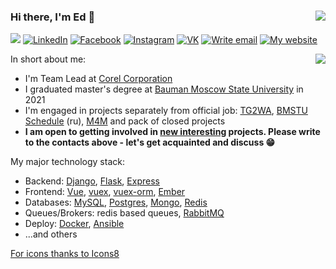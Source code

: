 ### Hi there, I'm Ed 👋 <img align="right" src="https://komarev.com/ghpvc/?username=ed-asriyan"/>

<a href="https://t.me/ed_asriyan" target="_blank"><img src="https://img.icons8.com/wired/34/000000/telegram-app.png"/></a>
<a href="https://www.linkedin.com/in/ed-asriyan" target="_blank"><img title="LinkedIn" src="https://img.icons8.com/wired/34/000000/linkedin.png"/></a>
<a href="https://www.facebook.com/ed.asrian" target="_blank"><img title="Facebook" src="https://img.icons8.com/wired/34/000000/facebook.png"/></a>
<a href="https://www.instagram.com/ed_asriyan" target="_blank"><img title="Instagram" src="https://img.icons8.com/wired/34/000000/instagram-new.png"/></a>
<a href="https://vk.com/ed_asriyan" target="_blank"><img title="VK" src="https://img.icons8.com/wired/34/000000/vk-com.png"/></a>
<a href="mailto:ed-asriyan@protonmail.com" target="_blank"><img title="Write email" src="https://img.icons8.com/wired/34/000000/send-mass-email.png"/></a>
<a href="https://asriyan.me" target="_blank"><img title="My website" src="https://img.icons8.com/wired/30/000000/domain.png"/></a>

<img align="right" src="https://github-readme-stats.vercel.app/api?username=ed-asriyan&show_icons=true&hide_rank=true"/>

In short about me:
- I'm Team Lead at [Corel Corporation](https://www.corel.com)
- I graduated master's degree at [Bauman Moscow State University](https://bmstu.ru) in 2021
- I'm engaged in projects separately from official job: [TG2WA](https://t.me/tgtowabot), [BMSTU Schedule](https://vk.com/bmstuschedule) (ru), [M4M](https://github.com/M4MController) and pack of closed projects
- **I am open to getting involved in <u>new interesting</u> projects. Please write to the contacts above - let's get acquainted and discuss 😁**


My major technology stack:
* Backend: [Django](http://djangoproject.com), [Flask](https://flask.palletsprojects.com), [Express](http://expressjs.com)
* Frontend: [Vue](https://v3.vuejs.org), [vuex](https://vuex.vuejs.org), [vuex-orm](https://vuex-orm.org), [Ember](https://emberjs.com)
* Databases: [MySQL](https://www.mysql.com), [Postgres](https://www.postgresql.org), [Mongo](https://www.mongodb.com), [Redis](https://redis.io)
* Queues/Brokers: redis based queues, [RabbitMQ](https://www.rabbitmq.com)
* Deploy: [Docker](https://www.docker.com), [Ansible](https://www.ansible.com)
* ...and others

<a align="right" href="https://icons8.com" target="_blank">For icons thanks to Icons8</a>
